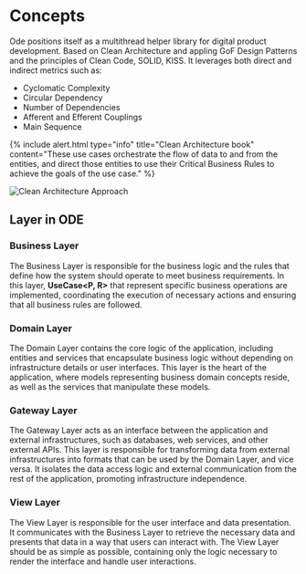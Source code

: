 # Concepts

Ode positions itself as a multithread helper library for digital product development. Based on Clean Architecture and appling GoF Design Patterns and the principles of Clean Code, SOLID, KISS. It leverages both direct and indirect metrics such as:

- Cyclomatic Complexity
- Circular Dependency
- Number of Dependencies
- Afferent and Efferent Couplings
- Main Sequence

{% include alert.html type="info" title="Clean Architecture book" content="These use cases orchestrate the flow of data to and from the entities, and direct those entities to use their Critical Business Rules to achieve the goals of the use case." %}

![Clean Architecture Approach](https://camo.githubusercontent.com/c8052d44b7355ce3fffc6417575b4b99d2871eefa17b7c6d227f039c7f908286/68747470733a2f2f686162726173746f726167652e6f72672f7765622f6665382f6338322f6133322f66653863383261333262313534386231613239373138376532346165373535612e706e67)

## Layer in ODE

### Business Layer
The Business Layer is responsible for the business logic and the rules that define how the system should operate to meet business requirements. In this layer, **UseCase<P, R>** that represent specific business operations are implemented, coordinating the execution of necessary actions and ensuring that all business rules are followed.

### Domain Layer
The Domain Layer contains the core logic of the application, including entities and services that encapsulate business logic without depending on infrastructure details or user interfaces. This layer is the heart of the application, where models representing business domain concepts reside, as well as the services that manipulate these models.

### Gateway Layer
The Gateway Layer acts as an interface between the application and external infrastructures, such as databases, web services, and other external APIs. This layer is responsible for transforming data from external infrastructures into formats that can be used by the Domain Layer, and vice versa. It isolates the data access logic and external communication from the rest of the application, promoting infrastructure independence.

### View Layer
The View Layer is responsible for the user interface and data presentation. It communicates with the Business Layer to retrieve the necessary data and presents that data in a way that users can interact with. The View Layer should be as simple as possible, containing only the logic necessary to render the interface and handle user interactions.